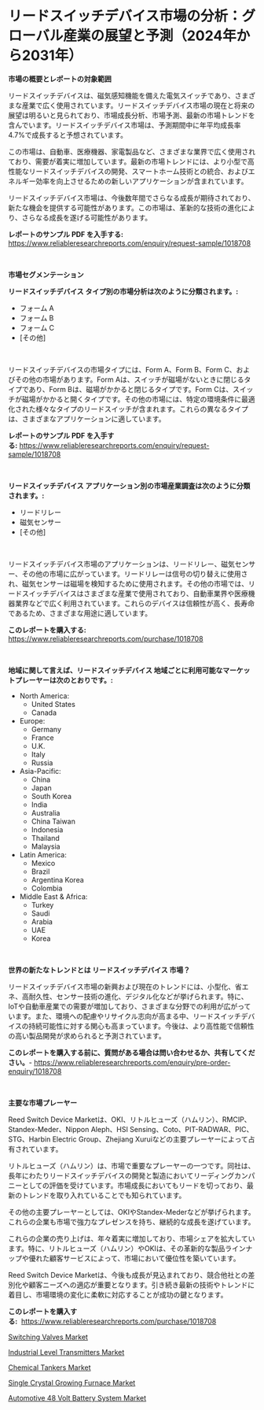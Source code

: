 <p><h1>リードスイッチデバイス市場の分析：グローバル産業の展望と予測（2024年から2031年）</h1></p><p><strong>市場の概要とレポートの対象範囲</strong></p>
<p><p>リードスイッチデバイスは、磁気感知機能を備えた電気スイッチであり、さまざまな産業で広く使用されています。リードスイッチデバイス市場の現在と将来の展望は明るいと見られており、市場成長分析、市場予測、最新の市場トレンドを含んでいます。リードスイッチデバイス市場は、予測期間中に年平均成長率4.7%で成長すると予想されています。</p><p>この市場は、自動車、医療機器、家電製品など、さまざまな業界で広く使用されており、需要が着実に増加しています。最新の市場トレンドには、より小型で高性能なリードスイッチデバイスの開発、スマートホーム技術との統合、およびエネルギー効率を向上させるための新しいアプリケーションが含まれています。</p><p>リードスイッチデバイス市場は、今後数年間でさらなる成長が期待されており、新たな機会を提供する可能性があります。この市場は、革新的な技術の進化により、さらなる成長を遂げる可能性があります。</p></p>
<p><strong>レポートのサンプル PDF を入手する:</strong> <a href="https://www.reliableresearchreports.com/enquiry/request-sample/1018708">https://www.reliableresearchreports.com/enquiry/request-sample/1018708</a></p>
<p>&nbsp;</p>
<p><strong>市場セグメンテーション</strong></p>
<p><strong>リードスイッチデバイス タイプ別の市場分析は次のように分類されます。:</strong></p>
<p><ul><li>フォーム A</li><li>フォーム B</li><li>フォーム C</li><li>[その他]</li></ul></p>
<p>&nbsp;</p>
<p><p>リードスイッチデバイスの市場タイプには、Form A、Form B、Form C、およびその他の市場があります。Form Aは、スイッチが磁場がないときに閉じるタイプであり、Form Bは、磁場がかかると閉じるタイプです。Form Cは、スイッチが磁場がかかると開くタイプです。その他の市場には、特定の環境条件に最適化された様々なタイプのリードスイッチが含まれます。これらの異なるタイプは、さまざまなアプリケーションに適しています。</p></p>
<p><strong>レポートのサンプル PDF を入手する:</strong>&nbsp;<a href="https://www.reliableresearchreports.com/enquiry/request-sample/1018708">https://www.reliableresearchreports.com/enquiry/request-sample/1018708</a></p>
<p>&nbsp;</p>
<p><strong> リードスイッチデバイス アプリケーション別の市場産業調査は次のように分類されます。:</strong></p>
<p><ul><li>リードリレー</li><li>磁気センサー</li><li>[その他]</li></ul></p>
<p>&nbsp;</p>
<p><p>リードスイッチデバイス市場のアプリケーションは、リードリレー、磁気センサー、その他の市場に広がっています。リードリレーは信号の切り替えに使用され、磁気センサーは磁場を検知するために使用されます。その他の市場では、リードスイッチデバイスはさまざまな産業で使用されており、自動車業界や医療機器業界などで広く利用されています。これらのデバイスは信頼性が高く、長寿命であるため、さまざまな用途に適しています。</p></p>
<p><strong>このレポートを購入する:</strong>&nbsp; <a href="https://www.reliableresearchreports.com/purchase/1018708">https://www.reliableresearchreports.com/purchase/1018708</a></p>
<p>&nbsp;</p>
<p><strong>地域に関して言えば、リードスイッチデバイス 地域ごとに利用可能なマーケットプレーヤーは次のとおりです。:</strong></p>
<p><ul>
    <li>
        North America:
        <ul>
            <li>United States</li>
            <li>Canada</li>
        </ul>
    </li>
    <li>
        Europe:
        <ul>
            <li>Germany</li>
            <li>France</li>
            <li>U.K.</li>
            <li>Italy</li>
            <li>Russia</li>
        </ul>
    </li>
    <li>
        Asia-Pacific:
        <ul>
            <li>China</li>
            <li>Japan</li>
            <li>South Korea</li>
            <li>India</li>
            <li>Australia</li>
            <li>China Taiwan</li>
            <li>Indonesia</li>
            <li>Thailand</li>
            <li>Malaysia</li>
        </ul>
    </li>
    <li>
        Latin America:
        <ul>
            <li>Mexico</li>
            <li>Brazil</li>
            <li>Argentina Korea</li>
            <li>Colombia</li>
        </ul>
    </li>
    <li>
        Middle East & Africa:
        <ul>
            <li>Turkey</li>
            <li>Saudi</li>
            <li>Arabia</li>
            <li>UAE</li>
            <li>Korea</li>
        </ul>
    </li>
    </ul></p>
<p>&nbsp;</p>
<p><strong>世界の新たなトレンドとは リードスイッチデバイス 市場？</strong></p>
<p><p>リードスイッチデバイス市場の新興および現在のトレンドには、小型化、省エネ、高耐久性、センサー技術の進化、デジタル化などが挙げられます。特に、IoTや自動車産業での需要が増加しており、さまざまな分野での利用が広がっています。また、環境への配慮やリサイクル志向が高まる中、リードスイッチデバイスの持続可能性に対する関心も高まっています。今後は、より高性能で信頼性の高い製品開発が求められると予測されています。</p></p>
<p><strong>このレポートを購入する前に、質問がある場合は問い合わせるか、共有してください。</strong>- <a href="https://www.reliableresearchreports.com/enquiry/pre-order-enquiry/1018708">https://www.reliableresearchreports.com/enquiry/pre-order-enquiry/1018708</a></p>
<p>&nbsp;</p>
<p><strong>主要な市場プレーヤー</strong></p>
<p><p>Reed Switch Device Marketは、OKI、リトルヒューズ（ハムリン）、RMCIP、Standex-Meder、Nippon Aleph、HSI Sensing、Coto、PIT-RADWAR、PIC、STG、Harbin Electric Group、Zhejiang Xuruiなどの主要プレーヤーによって占有されています。</p><p>リトルヒューズ（ハムリン）は、市場で重要なプレーヤーの一つです。同社は、長年にわたりリードスイッチデバイスの開発と製造においてリーディングカンパニーとしての評価を受けています。市場成長においてもリードを切っており、最新のトレンドを取り入れていることでも知られています。</p><p>その他の主要プレーヤーとしては、OKIやStandex-Mederなどが挙げられます。これらの企業も市場で強力なプレゼンスを持ち、継続的な成長を遂げています。</p><p>これらの企業の売り上げは、年々着実に増加しており、市場シェアを拡大しています。特に、リトルヒューズ（ハムリン）やOKIは、その革新的な製品ラインナップや優れた顧客サービスによって、市場において優位性を築いています。</p><p>Reed Switch Device Marketは、今後も成長が見込まれており、競合他社との差別化や顧客ニーズへの適応が重要となります。引き続き最新の技術やトレンドに着目し、市場環境の変化に柔軟に対応することが成功の鍵となります。</p></p>
<p><strong>このレポートを購入する:</strong>&nbsp;&nbsp;<a href="https://www.reliableresearchreports.com/purchase/1018708">https://www.reliableresearchreports.com/purchase/1018708</a></p>
<p><p><a href="https://cute-banjo-8ca.notion.site/Switching-Valves-Market-with-the-goal-of-estimating-the-market-size-and-future-growth-potential-of-v-6b03be1151894639b005cea770cec4fc">Switching Valves Market</a></p><p><a href="https://meowing-lemming-dd3.notion.site/Industrial-Level-Transmitters-Market-Growth-Market-Trends-COVID-19-Impact-and-Forecasts-for-perio-b36ff1a989d64645ab1dac7ee045bcbf">Industrial Level Transmitters Market</a></p><p><a href="https://github.com/vimar16th/Market-Research-Report-List-3/blob/main/chemical-tankers-market.md">Chemical Tankers Market</a></p><p><a href="https://issuu.com/reportprime-2/docs/single-crystal-growing-furnace-market-size-2030.pp">Single Crystal Growing Furnace Market</a></p><p><a href="https://view.publitas.com/reportprime-1/automotive-48-volt-battery-system-market-size-share-trends-analysis-report-by-material-by-type-by-end-user-by-region-and-segment-forecasts-2023-2030/">Automotive 48 Volt Battery System Market</a></p></p>
